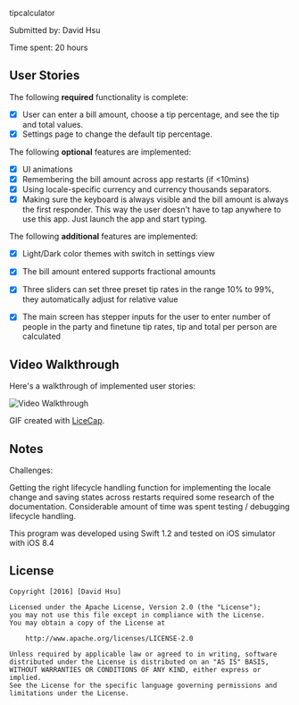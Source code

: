 tipcalculator

Submitted by: David Hsu

Time spent: 20 hours

## User Stories

The following **required** functionality is complete:

* [X] User can enter a bill amount, choose a tip percentage, and see the tip and total values.
* [X] Settings page to change the default tip percentage.

The following **optional** features are implemented:
* [X] UI animations
* [X] Remembering the bill amount across app restarts (if <10mins)
* [X] Using locale-specific currency and currency thousands separators.
* [X] Making sure the keyboard is always visible and the bill amount is always the first responder.
      This way the user doesn't have to tap anywhere to use this app. Just launch the app and start typing.

The following **additional** features are implemented:

- [X] Light/Dark color themes with switch in settings view
- [X] The bill amount entered supports fractional amounts
- [X] Three sliders can set three preset tip rates in the range 10% to 99%, they automatically adjust for relative value
- [X] The main screen has stepper inputs for the user to enter number of people in the party and finetune tip rates,
      tip and total per person are calculated 


## Video Walkthrough 

Here's a walkthrough of implemented user stories:

<img src='http://i.imgur.com/H9Gseax.gif' title='Video Walkthrough' width='' alt='Video Walkthrough' />

GIF created with [LiceCap](http://www.cockos.com/licecap/).

## Notes

Challenges:

Getting the right lifecycle handling function for implementing the locale change and saving states
across restarts required some research of the documentation. Considerable amount of time was spent
testing / debugging lifecycle handling.

This program was developed using Swift 1.2 and tested on iOS simulator with iOS 8.4


## License

    Copyright [2016] [David Hsu]

    Licensed under the Apache License, Version 2.0 (the "License");
    you may not use this file except in compliance with the License.
    You may obtain a copy of the License at

        http://www.apache.org/licenses/LICENSE-2.0

    Unless required by applicable law or agreed to in writing, software
    distributed under the License is distributed on an "AS IS" BASIS,
    WITHOUT WARRANTIES OR CONDITIONS OF ANY KIND, either express or implied.
    See the License for the specific language governing permissions and
    limitations under the License.
